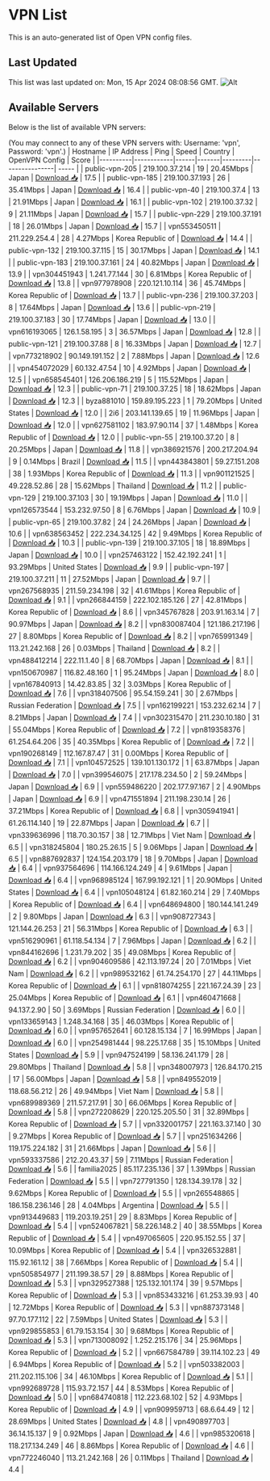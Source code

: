 # VPN List

This is an auto-generated list of Open VPN config files.

## Last Updated

This list was last updated on: Mon, 15 Apr 2024 08:08:56 GMT.
![Alt](https://repobeats.axiom.co/api/embed/186b98318ef1479477931607c1ad7d823f12451f.svg "Repobeats analytics image")

## Available Servers

Below is the list of available VPN servers:

(You may connect to any of these VPN servers with: Username: 'vpn', Password: 'vpn'.)
| Hostname | IP Address | Ping | Speed | Country | OpenVPN Config | Score |
|----------|------------|------|-------|---------|----------------| ----- |
| public-vpn-205 | 219.100.37.214 | 19 | 20.45Mbps | Japan | [Download 📥](./configs/server_0_JP.ovpn) | 17.5 |
| public-vpn-185 | 219.100.37.193 | 26 | 35.41Mbps | Japan | [Download 📥](./configs/server_1_JP.ovpn) | 16.4 |
| public-vpn-40 | 219.100.37.4 | 13 | 21.91Mbps | Japan | [Download 📥](./configs/server_2_JP.ovpn) | 16.1 |
| public-vpn-102 | 219.100.37.32 | 9 | 21.11Mbps | Japan | [Download 📥](./configs/server_3_JP.ovpn) | 15.7 |
| public-vpn-229 | 219.100.37.191 | 18 | 26.01Mbps | Japan | [Download 📥](./configs/server_4_JP.ovpn) | 15.7 |
| vpn553450511 | 211.229.254.4 | 28 | 4.27Mbps | Korea Republic of | [Download 📥](./configs/server_5_KR.ovpn) | 14.4 |
| public-vpn-132 | 219.100.37.115 | 15 | 30.17Mbps | Japan | [Download 📥](./configs/server_6_JP.ovpn) | 14.1 |
| public-vpn-183 | 219.100.37.161 | 24 | 40.82Mbps | Japan | [Download 📥](./configs/server_7_JP.ovpn) | 13.9 |
| vpn304451943 | 1.241.77.144 | 30 | 6.81Mbps | Korea Republic of | [Download 📥](./configs/server_8_KR.ovpn) | 13.8 |
| vpn977978908 | 220.121.10.114 | 36 | 45.74Mbps | Korea Republic of | [Download 📥](./configs/server_9_KR.ovpn) | 13.7 |
| public-vpn-236 | 219.100.37.203 | 8 | 17.64Mbps | Japan | [Download 📥](./configs/server_10_JP.ovpn) | 13.6 |
| public-vpn-219 | 219.100.37.183 | 30 | 17.74Mbps | Japan | [Download 📥](./configs/server_11_JP.ovpn) | 13.0 |
| vpn616193065 | 126.1.58.195 | 3 | 36.57Mbps | Japan | [Download 📥](./configs/server_12_JP.ovpn) | 12.8 |
| public-vpn-121 | 219.100.37.88 | 8 | 16.33Mbps | Japan | [Download 📥](./configs/server_13_JP.ovpn) | 12.7 |
| vpn773218902 | 90.149.191.152 | 2 | 7.88Mbps | Japan | [Download 📥](./configs/server_14_JP.ovpn) | 12.6 |
| vpn454072029 | 60.132.47.54 | 10 | 4.92Mbps | Japan | [Download 📥](./configs/server_15_JP.ovpn) | 12.5 |
| vpn658545401 | 126.206.186.219 | 5 | 115.52Mbps | Japan | [Download 📥](./configs/server_16_JP.ovpn) | 12.3 |
| public-vpn-71 | 219.100.37.25 | 18 | 18.62Mbps | Japan | [Download 📥](./configs/server_17_JP.ovpn) | 12.3 |
| byza881010 | 159.89.195.223 | 1 | 79.20Mbps | United States | [Download 📥](./configs/server_18_US.ovpn) | 12.0 |
| 2i6 | 203.141.139.65 | 19 | 11.96Mbps | Japan | [Download 📥](./configs/server_19_JP.ovpn) | 12.0 |
| vpn627581102 | 183.97.90.114 | 37 | 1.48Mbps | Korea Republic of | [Download 📥](./configs/server_20_KR.ovpn) | 12.0 |
| public-vpn-55 | 219.100.37.20 | 8 | 20.25Mbps | Japan | [Download 📥](./configs/server_21_JP.ovpn) | 11.8 |
| vpn386921576 | 200.217.204.94 | 9 | 0.14Mbps | Brazil | [Download 📥](./configs/server_22_BR.ovpn) | 11.5 |
| vpn443843801 | 59.27.151.208 | 38 | 1.93Mbps | Korea Republic of | [Download 📥](./configs/server_23_KR.ovpn) | 11.3 |
| vpn901121525 | 49.228.52.86 | 28 | 15.62Mbps | Thailand | [Download 📥](./configs/server_24_TH.ovpn) | 11.2 |
| public-vpn-129 | 219.100.37.103 | 30 | 19.19Mbps | Japan | [Download 📥](./configs/server_25_JP.ovpn) | 11.0 |
| vpn126573544 | 153.232.97.50 | 8 | 6.76Mbps | Japan | [Download 📥](./configs/server_26_JP.ovpn) | 10.9 |
| public-vpn-65 | 219.100.37.82 | 24 | 24.26Mbps | Japan | [Download 📥](./configs/server_27_JP.ovpn) | 10.6 |
| vpn638563452 | 222.234.34.125 | 42 | 9.49Mbps | Korea Republic of | [Download 📥](./configs/server_28_KR.ovpn) | 10.3 |
| public-vpn-139 | 219.100.37.105 | 18 | 18.89Mbps | Japan | [Download 📥](./configs/server_29_JP.ovpn) | 10.0 |
| vpn257463122 | 152.42.192.241 | 1 | 93.29Mbps | United States | [Download 📥](./configs/server_30_US.ovpn) | 9.9 |
| public-vpn-197 | 219.100.37.211 | 11 | 27.52Mbps | Japan | [Download 📥](./configs/server_31_JP.ovpn) | 9.7 |
| vpn267568935 | 211.59.234.198 | 32 | 41.61Mbps | Korea Republic of | [Download 📥](./configs/server_32_KR.ovpn) | 9.1 |
| vpn266844159 | 222.102.185.126 | 27 | 42.81Mbps | Korea Republic of | [Download 📥](./configs/server_33_KR.ovpn) | 8.6 |
| vpn345767828 | 203.91.163.14 | 7 | 90.97Mbps | Japan | [Download 📥](./configs/server_34_JP.ovpn) | 8.2 |
| vpn830087404 | 121.186.217.196 | 27 | 8.80Mbps | Korea Republic of | [Download 📥](./configs/server_35_KR.ovpn) | 8.2 |
| vpn765991349 | 113.21.242.168 | 26 | 0.03Mbps | Thailand | [Download 📥](./configs/server_36_TH.ovpn) | 8.2 |
| vpn488412214 | 222.11.1.40 | 8 | 68.70Mbps | Japan | [Download 📥](./configs/server_37_JP.ovpn) | 8.1 |
| vpn150670987 | 116.82.48.160 | 1 | 95.24Mbps | Japan | [Download 📥](./configs/server_38_JP.ovpn) | 8.0 |
| vpn167840913 | 14.42.83.85 | 32 | 3.03Mbps | Korea Republic of | [Download 📥](./configs/server_39_KR.ovpn) | 7.6 |
| vpn318407506 | 95.54.159.241 | 30 | 2.67Mbps | Russian Federation | [Download 📥](./configs/server_40_RU.ovpn) | 7.5 |
| vpn162199221 | 153.232.62.14 | 7 | 8.21Mbps | Japan | [Download 📥](./configs/server_41_JP.ovpn) | 7.4 |
| vpn302315470 | 211.230.10.180 | 31 | 55.04Mbps | Korea Republic of | [Download 📥](./configs/server_42_KR.ovpn) | 7.2 |
| vpn819358376 | 61.254.64.206 | 35 | 40.35Mbps | Korea Republic of | [Download 📥](./configs/server_43_KR.ovpn) | 7.2 |
| vpn190268149 | 112.167.87.47 | 31 | 0.00Mbps | Korea Republic of | [Download 📥](./configs/server_44_KR.ovpn) | 7.1 |
| vpn104572525 | 139.101.130.172 | 1 | 63.87Mbps | Japan | [Download 📥](./configs/server_45_JP.ovpn) | 7.0 |
| vpn399546075 | 217.178.234.50 | 2 | 59.24Mbps | Japan | [Download 📥](./configs/server_46_JP.ovpn) | 6.9 |
| vpn559486220 | 202.177.97.167 | 2 | 4.90Mbps | Japan | [Download 📥](./configs/server_47_JP.ovpn) | 6.9 |
| vpn471551894 | 211.198.230.14 | 26 | 37.21Mbps | Korea Republic of | [Download 📥](./configs/server_48_KR.ovpn) | 6.8 |
| vpn305941941 | 61.26.114.140 | 19 | 22.87Mbps | Japan | [Download 📥](./configs/server_49_JP.ovpn) | 6.7 |
| vpn339636996 | 118.70.30.157 | 38 | 12.71Mbps | Viet Nam | [Download 📥](./configs/server_50_VN.ovpn) | 6.5 |
| vpn318245804 | 180.25.26.15 | 5 | 9.06Mbps | Japan | [Download 📥](./configs/server_51_JP.ovpn) | 6.5 |
| vpn887692837 | 124.154.203.179 | 18 | 9.70Mbps | Japan | [Download 📥](./configs/server_52_JP.ovpn) | 6.4 |
| vpn937564696 | 114.166.124.249 | 4 | 9.61Mbps | Japan | [Download 📥](./configs/server_53_JP.ovpn) | 6.4 |
| vpn968985124 | 167.99.192.121 | 1 | 20.90Mbps | United States | [Download 📥](./configs/server_54_US.ovpn) | 6.4 |
| vpn105048124 | 61.82.160.214 | 29 | 7.40Mbps | Korea Republic of | [Download 📥](./configs/server_55_KR.ovpn) | 6.4 |
| vpn648694800 | 180.144.141.249 | 2 | 9.80Mbps | Japan | [Download 📥](./configs/server_56_JP.ovpn) | 6.3 |
| vpn908727343 | 121.144.26.253 | 21 | 56.31Mbps | Korea Republic of | [Download 📥](./configs/server_57_KR.ovpn) | 6.3 |
| vpn516290961 | 61.118.54.134 | 7 | 7.96Mbps | Japan | [Download 📥](./configs/server_58_JP.ovpn) | 6.2 |
| vpn844162696 | 1.231.79.202 | 35 | 49.08Mbps | Korea Republic of | [Download 📥](./configs/server_59_KR.ovpn) | 6.2 |
| vpn904609586 | 42.113.197.24 | 20 | 7.01Mbps | Viet Nam | [Download 📥](./configs/server_60_VN.ovpn) | 6.2 |
| vpn989532162 | 61.74.254.170 | 27 | 44.11Mbps | Korea Republic of | [Download 📥](./configs/server_61_KR.ovpn) | 6.1 |
| vpn818074255 | 221.167.24.39 | 23 | 25.04Mbps | Korea Republic of | [Download 📥](./configs/server_62_KR.ovpn) | 6.1 |
| vpn460471668 | 94.137.2.90 | 50 | 3.69Mbps | Russian Federation | [Download 📥](./configs/server_63_RU.ovpn) | 6.0 |
| vpn133659143 | 1.248.34.168 | 35 | 46.03Mbps | Korea Republic of | [Download 📥](./configs/server_64_KR.ovpn) | 6.0 |
| vpn957652641 | 60.128.15.134 | 7 | 16.99Mbps | Japan | [Download 📥](./configs/server_65_JP.ovpn) | 6.0 |
| vpn254981444 | 98.225.17.68 | 35 | 15.10Mbps | United States | [Download 📥](./configs/server_66_US.ovpn) | 5.9 |
| vpn947524199 | 58.136.241.179 | 28 | 29.80Mbps | Thailand | [Download 📥](./configs/server_67_TH.ovpn) | 5.8 |
| vpn348007973 | 126.84.170.215 | 17 | 56.00Mbps | Japan | [Download 📥](./configs/server_68_JP.ovpn) | 5.8 |
| vpn849552019 | 118.68.56.212 | 26 | 49.94Mbps | Viet Nam | [Download 📥](./configs/server_69_VN.ovpn) | 5.8 |
| vpn689989369 | 211.57.217.91 | 30 | 66.06Mbps | Korea Republic of | [Download 📥](./configs/server_70_KR.ovpn) | 5.8 |
| vpn272208629 | 220.125.205.50 | 31 | 32.89Mbps | Korea Republic of | [Download 📥](./configs/server_71_KR.ovpn) | 5.7 |
| vpn332001757 | 221.163.37.140 | 30 | 9.27Mbps | Korea Republic of | [Download 📥](./configs/server_72_KR.ovpn) | 5.7 |
| vpn251634266 | 119.175.224.182 | 31 | 21.66Mbps | Japan | [Download 📥](./configs/server_73_JP.ovpn) | 5.6 |
| vpn593337586 | 212.20.43.37 | 59 | 7.11Mbps | Russian Federation | [Download 📥](./configs/server_74_RU.ovpn) | 5.6 |
| familia2025 | 85.117.235.136 | 37 | 1.39Mbps | Russian Federation | [Download 📥](./configs/server_75_RU.ovpn) | 5.5 |
| vpn727791350 | 128.134.39.178 | 32 | 9.62Mbps | Korea Republic of | [Download 📥](./configs/server_76_KR.ovpn) | 5.5 |
| vpn265548865 | 186.158.236.146 | 28 | 4.04Mbps | Argentina | [Download 📥](./configs/server_77_AR.ovpn) | 5.5 |
| vpn913449683 | 119.203.19.251 | 29 | 8.83Mbps | Korea Republic of | [Download 📥](./configs/server_78_KR.ovpn) | 5.4 |
| vpn524067821 | 58.226.148.2 | 40 | 38.55Mbps | Korea Republic of | [Download 📥](./configs/server_79_KR.ovpn) | 5.4 |
| vpn497065605 | 220.95.152.55 | 37 | 10.09Mbps | Korea Republic of | [Download 📥](./configs/server_80_KR.ovpn) | 5.4 |
| vpn326532881 | 115.92.161.12 | 38 | 7.66Mbps | Korea Republic of | [Download 📥](./configs/server_81_KR.ovpn) | 5.4 |
| vpn505854977 | 211.199.38.57 | 29 | 8.88Mbps | Korea Republic of | [Download 📥](./configs/server_82_KR.ovpn) | 5.3 |
| vpn329527388 | 125.132.101.174 | 39 | 9.57Mbps | Korea Republic of | [Download 📥](./configs/server_83_KR.ovpn) | 5.3 |
| vpn853433216 | 61.253.39.93 | 40 | 12.72Mbps | Korea Republic of | [Download 📥](./configs/server_84_KR.ovpn) | 5.3 |
| vpn887373148 | 97.70.177.112 | 22 | 7.59Mbps | United States | [Download 📥](./configs/server_85_US.ovpn) | 5.3 |
| vpn929855853 | 61.79.153.154 | 30 | 9.68Mbps | Korea Republic of | [Download 📥](./configs/server_86_KR.ovpn) | 5.3 |
| vpn713008092 | 1.252.215.176 | 34 | 25.96Mbps | Korea Republic of | [Download 📥](./configs/server_87_KR.ovpn) | 5.2 |
| vpn667584789 | 39.114.102.23 | 49 | 6.94Mbps | Korea Republic of | [Download 📥](./configs/server_88_KR.ovpn) | 5.2 |
| vpn503382003 | 211.202.115.106 | 34 | 46.10Mbps | Korea Republic of | [Download 📥](./configs/server_89_KR.ovpn) | 5.1 |
| vpn992689728 | 115.93.72.157 | 44 | 8.53Mbps | Korea Republic of | [Download 📥](./configs/server_90_KR.ovpn) | 5.0 |
| vpn684740818 | 112.223.68.102 | 52 | 4.93Mbps | Korea Republic of | [Download 📥](./configs/server_91_KR.ovpn) | 4.9 |
| vpn909959713 | 68.6.64.49 | 12 | 28.69Mbps | United States | [Download 📥](./configs/server_92_US.ovpn) | 4.8 |
| vpn490897703 | 36.14.15.137 | 9 | 0.92Mbps | Japan | [Download 📥](./configs/server_93_JP.ovpn) | 4.6 |
| vpn985320618 | 118.217.134.249 | 46 | 8.86Mbps | Korea Republic of | [Download 📥](./configs/server_94_KR.ovpn) | 4.6 |
| vpn772246040 | 113.21.242.168 | 26 | 0.11Mbps | Thailand | [Download 📥](./configs/server_95_TH.ovpn) | 4.4 |
